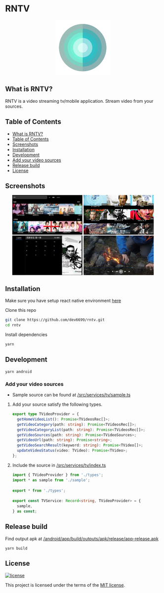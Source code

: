 # RNTV

<p align="center">
    <picture >
      <img alt="RNTV Logo" src="./docs/rntv-logo.png" style="max-width:180px;">
    </picture>    
</p>

## What is RNTV?

RNTV is a video streaming tv/mobile application. Stream video from your sources.

## Table of Contents

- [What is RNTV?](#what-is-rntv)
- [Table of Contents](#table-of-contents)
- [Screenshots](#screenshots)
- [Installation](#installation)
- [Development](#development)
- [Add your video sources](#add-your-video-sources)
- [Release build](#release-build)
- [License](#license)

## Screenshots

<p align="center">
    <img src="./docs/screenshot-1.png" width="45%"/>
    <img src="./docs/screenshot-2.png" width="45%"/>
    <img src="./docs/screenshot-3.png" width="45%"/>
    <img src="./docs/screenshot-4.png" width="45%"/>
</p>

## Installation

Make sure you have setup react native environment [here](https://reactnative.dev/docs/environment-setup)

Clone this repo

```bash
git clone https://github.com/dev6699/rntv.git
cd rntv
```

Install dependencies

```bash
yarn
```

## Development

```
yarn android
```

### Add your video sources

- Sample source can be found at [/src/services/tv/sample.ts](/src/services/tv/sample.ts)

1. Add your source satisfy the following types.

   ```typescript
   export type TVideoProvider = {
     getHomeVideoList(): Promise<TVideosRec[]>;
     getVideoCategory(path: string): Promise<TVideosRec[]>;
     getVideoCategoryList(path: string): Promise<TVideosRec[]>;
     getVideoSources(path: string): Promise<TVideoSources>;
     getVideoUrl(path: string): Promise<string>;
     getVideoSearchResult(keyword: string): Promise<TVideo[]>;
     updateVideoStatus(video: TVideo): Promise<TVideo>;
   };
   ```

2. Include the source in [/src/services/tv/index.ts](/src/services/tv/index.ts)

   ```typescript
   import { TVideoProvider } from './types';
   import * as sample from './sample';

   export * from './types';

   export const TVService: Record<string, TVideoProvider> = {
     sample,
   } as const;
   ```

## Release build

Find output apk at [/android/app/build/outputs/apk/release/app-release.apk](/android/app/build/outputs/apk/release/app-release.apk)

```
yarn build
```

## License

[![license](https://img.shields.io/badge/license-MIT-green.svg)](https://github.com/dev6699/rntv/blob/main/LICENSE)

This project is licensed under the terms of the [MIT license](/LICENSE).
